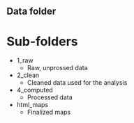 ## Data folder

# Sub-folders

 * 1_raw
   * Raw, unprossed data
 * 2_clean
   * Cleaned data used for the analysis
 * 4_computed
   * Processed data
 * html_maps
   * Finalized maps
